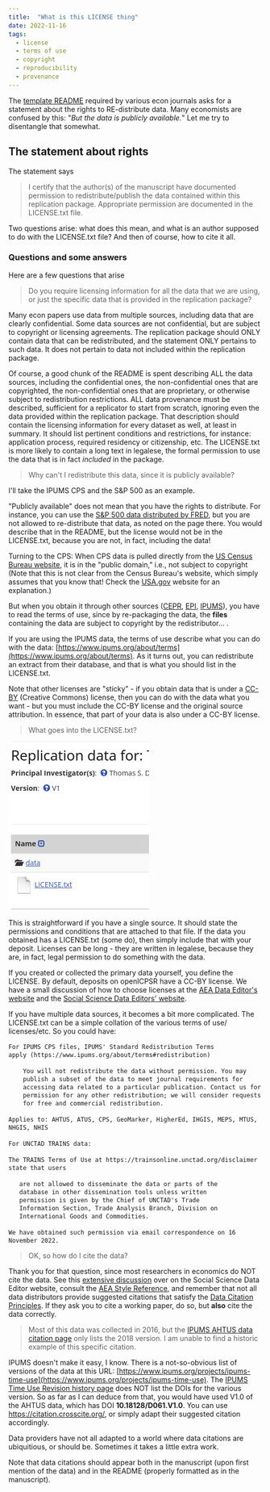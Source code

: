 ```yaml
---
title:  "What is this LICENSE thing"
date: 2022-11-16
tags:
  - license 
  - terms of use
  - copyright
  - reproducibility
  - provenance
---
```


The [template README](https://social-science-data-editors.github.io/template_README/) required by various econ journals asks for a statement about the rights to RE-distribute data. Many economists are confused by this: "*But the data is publicly available.*" Let me try to disentangle that somewhat.

<!-- more -->

## The statement about rights

The statement says

> I certify that the author(s) of the manuscript have documented 
> permission to redistribute/publish the data contained within this 
> replication package. Appropriate permission are documented in the 
> LICENSE.txt file.

Two questions arise: what does this mean, and what is an author supposed to do with the LICENSE.txt file? And then of course, how to cite it all.

### Questions and some answers

Here are a few questions that arise

> Do you require licensing information for all the data that we are using, or just the specific data that is provided in the replication package? 

Many econ papers use data from multiple sources, including data that are clearly confidential. Some data sources are not confidential, but are subject to copyright or licensing agreements. The replication package should ONLY contain data that can be redistributed, and the statement ONLY pertains to such data. It does not pertain to data not included within the replication package. 

Of course, a good chunk of the README is spent describing ALL the data sources, including the confidential ones, the non-confidential ones that are copyrighted, the non-confidential ones that are proprietary, or otherwise subject to redistribution restrictions. ALL data provenance must be described, sufficient for a replicator to start from scratch, ignoring even the data provided within the replication package. That description should contain the licensing information for every dataset as well, at least in summary. It should list pertinent conditions and restrictions, for instance: application process, required residency or citizenship, etc. The LICENSE.txt is more likely to contain a long text in legalese, the formal permission to use the data that is in fact *included* in the package.

> Why can't I redistribute this data, since it is publicly available?

I'll take the IPUMS CPS and the S&P 500 as an example. 

"Publicly available" does not mean that you have the rights to distribute. For instance, you can use the [S&P 500 data distributed by FRED](https://fred.stlouisfed.org/series/SP500), but you are not allowed to re-distribute that data, as noted on the page there. You would describe that in the README, but the license would not be in the LICENSE.txt, because you are not, in fact, including the data!

Turning to the CPS: When CPS data is pulled directly from the [US Census Bureau website](https://www.census.gov/programs-surveys/cps.html), it is in the "public domain," i.e., not subject to copyright (Note that this is not clear from the Census Bureau's website, which simply assumes that you know that! Check the [USA.gov](https://www.usa.gov/government-works) website for an explanation.) 

But when you obtain it through other sources ([CEPR](https://ceprdata.org/), [EPI](https://www.epi.org/data/), [IPUMS](https://www.ipums.org/projects/ipums-cps)), you have to read the terms of use, since by re-packaging the data, the **files** containing the data​ are subject to copyright by the redistributor... . 

If you are using the IPUMS data, the terms of use describe what you can do with the data: [https://www.ipums.org/about/terms](https://www.ipums.org/about/terms). As it turns out, you can​ redistribute an extract from their database, and that​ is what you should list in the LICENSE.txt. 

Note that other licenses are "sticky" - if you obtain data that is under a [CC-BY](https://creativecommons.org/licenses/by/4.0/) (Creative Commons) license, then you can do with the data what you want - but you must include the CC-BY license and the original source attribution. In essence, that part of your data is also under a CC-BY license.

> What goes into the LICENSE.txt?

![LICENSE txt image](/images/openicpsr-license.png)

This is straightforward if you have a single source. It should state the permissions and conditions that are attached to that file. If the data you obtained has a LICENSE.txt (some do), then simply include that with your deposit. Licenses can be long - they are written in legalese, because they are, in fact, legal permission to do something with the data.

If you created or collected the primary data yourself, you define the LICENSE. By default, deposits on openICPSR have a CC-BY license. We have a small discussion of how to choose licenses at the [AEA Data Editor's website](https://aeadataeditor.github.io/aea-de-guidance/Licensing_guidance) and the [Social Science Data Editors' website](https://social-science-data-editors.github.io/guidance/Licensing_guidance.html). 

If you have multiple data sources, it becomes a bit more complicated. The LICENSE.txt can be a simple collation of the various terms of use/ licenses/etc. So you could have:

```
For IPUMS CPS files, IPUMS' Standard Redistribution Terms 
apply (https://www.ipums.org/about/terms#redistribution)

    You will not redistribute the data without permission. You may 
    publish a subset of the data to meet journal requirements for 
    accessing data related to a particular publication. Contact us for
    permission for any other redistribution; we will consider requests
    for free and commercial redistribution. 

Applies to: AHTUS, ATUS, CPS, GeoMarker, HigherEd, IHGIS, MEPS, MTUS, NHGIS, NHIS

For UNCTAD TRAINS data:

The TRAINS Terms of Use at https://trainsonline.unctad.org/disclaimer state that users

   are not allowed to disseminate the data or parts of the 
   database in other dissemination tools unless written 
   permission is given by the Chief of UNCTAD's Trade 
   Information Section, Trade Analysis Branch, Division on 
   International Goods and Commodities. 

We have obtained such permission via email correspondence on 16 November 2022. 
```

> OK, so how do I cite the data?

Thank you for that question, since most researchers in economics do NOT cite the data. See this [extensive discussion](https://social-science-data-editors.github.io/guidance/addtl-data-citation-guidance.html) over on the Social Science Data Editor website, consult the [AEA Style Reference](https://www.aeaweb.org/journals/policies/sample-references), and remember that not all data distributors provide suggested citations that satisfy the [Data Citation Principles](https://force11.org/info/joint-declaration-of-data-citation-principles-final/). If they ask you to cite a working paper, do so, but **also** cite the data correctly.

> Most of this data was collected in 2016, but the [IPUMS AHTUS data citation page](https://www.ahtusdata.org/ahtus/citation.shtml) only lists the 2018 version. I am unable to find a historic example of this specific citation. 

IPUMS doesn't make it easy, I know.  There is a not-so-obvious list of versions of the data at this URL: [https://www.ipums.org/projects/ipums-time-use](https://www.ipums.org/projects/ipums-time-use). The [IPUMS Time Use Revision history page](https://www.ahtusdata.org/ahtus-action/revisions) does NOT list the DOIs for the various version. So as far as I can deduce from that, you would have used V1.0 of the AHTUS data, which has DOI **10.18128/D061.V1.0**. You can use https://citation.crosscite.org/, or simply adapt their suggested citation accordingly.

Data providers have not all adapted to a world where data citations are ubiquitious, or should be. Sometimes it takes a little extra work.

Note that data citations should appear both in the manuscript (upon first mention of the data) and in the README (properly formatted as in the manuscript).